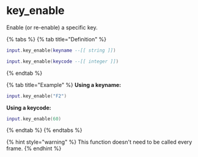 # key\_enable

Enable (or re-enable) a specific key.

{% tabs %}
{% tab title="Definition" %}
```lua
input.key_enable(keyname --[[ string ]])
```

```lua
input.key_enable(keycode --[[ integer ]])
```
{% endtab %}

{% tab title="Example" %}
**Using a keyname:**

```lua
input.key_enable("F2")
```

**Using a keycode:**

```lua
input.key_enable(60)
```
{% endtab %}
{% endtabs %}

{% hint style="warning" %}
This function doesn't need to be called every frame.
{% endhint %}
